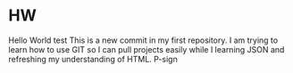 # HW
Hello World test
This is a new commit in my first repository. I am trying to learn how to use GIT so I can pull projects easily while I learning JSON and refreshing my understanding of HTML.
P-sign
